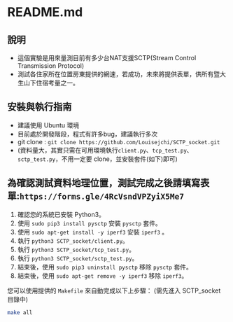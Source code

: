 # README.md
## 說明
* 這個實驗是用來量測目前有多少台NAT支援SCTP(Stream Control Transmission Protocol)
* 測試各住家所在位置房東提供的網速，若成功，未來將提供表單，供所有暨大生山下住宿考量之一。

## 安裝與執行指南

* 建議使用 Ubuntu 環境
* 目前處於開發階段，程式有許多bug，建議執行多次
* git clone : `git clone https://github.com/Louisejchi/SCTP_socket.git`
* (資料量大，其實只需在可用環境執行`client.py`、`tcp_test.py`、`sctp_test.py`，不用一定要 clone，並安裝套件(如下)即可)

為確認測試資料地理位置，測試完成之後請填寫表單:`https://forms.gle/4RcVsndVPZyiX5Me7`
----------------------------------------------------------
1. 確認您的系統已安裝 Python3。
2. 使用 `sudo pip3 install pysctp` 安裝 `pysctp` 套件。 
3. 使用 `sudo apt-get install -y iperf3` 安裝 `iperf3` 。
4. 執行 `python3 SCTP_socket/client.py`。
5. 執行 `python3 SCTP_socket/tcp_test.py`。
6. 執行 `python3 SCTP_socket/sctp_test.py`。
7. 結束後，使用 `sudo pip3 uninstall pysctp` 移除 `pysctp` 套件。
8. 結束後，使用 `sudo apt-get remove -y iperf3` 移除 `iperf3`。

您可以使用提供的 `Makefile` 來自動完成以下上步驟：
(需先進入 SCTP_socket 目錄中)

```bash
make all
```
